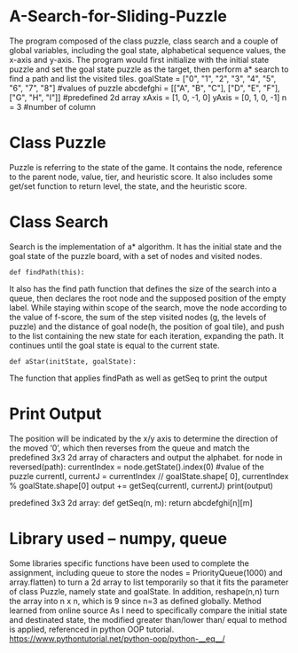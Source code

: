 # A-Search-for-Sliding-Puzzle
The program composed of the class puzzle, class search and a couple of global variables, including the goal state, alphabetical sequence values, the x-axis and y-axis. The program would first initialize with the initial state puzzle and set the goal state puzzle as the target, then perform a* search to find a path and list the visited tiles.
goalState = ["0", "1", "2", "3", "4", "5", "6", "7", "8"] #values of puzzle
abcdefghi = [["A", "B", "C"], ["D", "E", "F"], ["G", "H", "I"]] #predefined 2d array
xAxis = [1, 0, -1, 0]
yAxis = [0, 1, 0, -1] 
n = 3 #number of column

# Class Puzzle
Puzzle is referring to the state of the game. It contains the node, reference to the parent node, value, tier, and heuristic score. It also includes some get/set function to return level, the state, and the heuristic score.

# Class Search
Search is the implementation of a* algorithm. It has the initial state and the goal state of the puzzle board, with a set of nodes and visited nodes. 

	def findPath(this):
It also has the find path function that defines the size of the search into a queue, then declares the root node and the supposed position of the empty label. While staying within scope of the search, move the node according to the value of f-score, the sum of the step visited nodes (g, the levels of puzzle) and the distance of goal node(h, the position of goal tile), and push to the list containing the new state for each iteration, expanding the path. It continues until the goal state is equal to the current state.

	def aStar(initState, goalState):
The function that applies findPath as well as getSeq to print the output

# Print Output
The position will be indicated by the x/y axis to determine the direction of the moved ‘0’, which then reverses from the queue and match the predefined 3x3 2d array of characters and output the alphabet.
        for node in reversed(path):
            currentIndex = node.getState().index(0) #value of the puzzle
            currentI, currentJ = currentIndex // goalState.shape[
                0], currentIndex % goalState.shape[0]
            output += getSeq(currentI, currentJ)
        print(output)


predefined 3x3 2d array:
def getSeq(n, m):
    return abcdefghi[n][m]

# Library used – numpy, queue
Some libraries specific functions have been used to complete the assignment, including queue to store the nodes = PriorityQueue(1000)
and array.flatten) to turn a 2d array to list temporarily so that it fits the parameter of class Puzzle, namely state and goalState. In addition, reshape(n,n) turn the array into n x n, which is 9 since n=3 as defined globally.	
Method learned from online source
	As I need to specifically compare the initial state and destinated state, the modified greater than/lower than/ equal to method is applied, referenced in python OOP tutorial.
https://www.pythontutorial.net/python-oop/python-__eq__/
